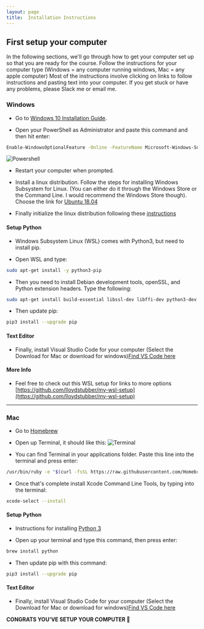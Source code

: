 ```yaml
---
layout: page
title:  Installation Instructions
---
```

## First setup your computer

In the following sections, we'll go through how to get your computer set up so that you are ready for the course. Follow the instructions for your computer type (Windows = any computer running windows, Mac = any apple computer) Most of the instructions involve clicking on links to follow instructions and pasting text into your computer. If you get stuck or have any problems, please Slack me or email me.

### Windows

* Go to [Windows 10 Installation Guide](https://docs.microsoft.com/en-us/windows/wsl/install-win10).
  
* Open your PowerShell as Administrator and paste this command and then hit enter:
  
```sh
Enable-WindowsOptionalFeature -Online -FeatureName Microsoft-Windows-Subsystem-Linux
```

![Powershell](https://thewindowsclub-thewindowsclubco.netdna-ssl.com/wp-content/uploads/2015/08/How-to-open-an-elevated-PowerShell-prompt.jpg)

* Restart your computer when prompted.

* Install a linux distribution. Follow the steps for installing Windows Subsystem for Linux. (You can either do it through the Windows Store or the Command Line. I would recommend the Windows Store though). Choose the link for [Ubuntu 18.04](https://www.microsoft.com/en-us/p/ubuntu/9nblggh4msv6?rtc=1#activetab=pivot:overviewtab) 
* Finally initialize the linux distribution following these [instructions](https://docs.microsoft.com/en-us/windows/wsl/initialize-distro)

#### Setup Python

* Windows Subsystem Linux (WSL) comes with Python3, but need to install pip.
  
* Open WSL and type:

```sh
sudo apt-get install -y python3-pip
```

* Then you need to install Debian development tools, openSSL, and Python extension headers. Type the following:

```sh
sudo apt-get install build-essential libssl-dev libffi-dev python3-dev
```

* Then update pip:
  
```sh
pip3 install --upgrade pip
```

#### Text Editor

* Finally, install Visual Studio Code for your computer (Select the Download for Mac or download for windows)[Find VS Code here](https://code.visualstudio.com/)

#### More Info

* Feel free to check out this WSL setup for links to more options
[https://github.com/lloydstubber/my-wsl-setup](https://github.com/lloydstubber/my-wsl-setup)

----

### Mac

* Go to [Homebrew](https://brew.sh/)
* Open up Terminal, it should like this:
![Terminal](https://blog.macsales.com/wp-content/uploads/2016/12/DefaultTerminal1280.jpg)

* You can find Terminal in your applications folder. Paste this line into the terminal and press enter:
  
```sh
/usr/bin/ruby -e "$(curl -fsSL https://raw.githubusercontent.com/Homebrew/install/master/install)"
```

* Once that's complete install Xcode Command Line Tools, by typing into the terminal:

```sh
xcode-select --install
```

#### Setup Python

* Instructions for installing [Python 3](https://docs.python-guide.org/starting/install3/osx/)
  
* Open up your terminal and type this command, then press enter:
  
```sh
brew install python
```

* Then update pip with this command:
  
```sh
pip3 install --upgrade pip
```

#### Text Editor

* Finally, install Visual Studio Code for your computer (Select the Download for Mac or download for windows)[Find VS Code here](https://code.visualstudio.com/)

**CONGRATS YOU'VE SETUP YOUR COMPUTER 🎉**